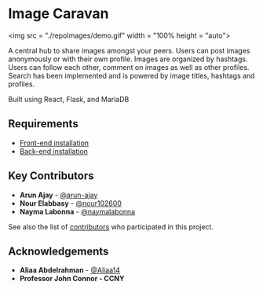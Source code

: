 # Image Caravan

<img src = "./repoImages/demo.gif" width = "100% height = "auto">

<p>
A central hub to share images amongst your peers. Users can post images anonymously or with their own profile.
Images are organized by hashtags. Users can follow each other, comment on images as well as other profiles.
Search has been implemented and is powered by image titles, hashtags and profiles. 


Built using React, Flask, and MariaDB
</p>


## Requirements
- [Front-end installation](https://github.com/arun-ajay/ImageCaravan/blob/master/client/README.md)
- [Back-end installation](https://github.com/arun-ajay/ImageCaravan/blob/master/server/README.md)




## Key Contributors
- **Arun Ajay** - [@arun-ajay](https://github.com/arun-ajay)
- **Nour Elabbasy** - [@nour102600](https://github.com/nour102600)
- **Nayma Labonna** - [@naymalabonna](https://github.com/naymalabonna)


See also the list of [contributors](https://github.com/arun-ajay/ImageCaravan/graphs/contributors) who participated in this project.

## Acknowledgements
- **Aliaa Abdelrahman** - [@Aliaa14](https://github.com/Aliaa14)
- **Professor John Connor - CCNY**



